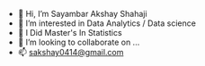 - 👋 Hi, I’m Sayambar Akshay Shahaji 
- 👀 I’m interested in Data Analytics / Data science 
- 🌱 I Did Master's In Statistics
- 💞️ I’m looking to collaborate on ...
- 📫 sakshay0414@gmail.com

<!---
SAk001/SAk001 is a ✨ special ✨ repository because its `README.md` (this file) appears on your GitHub profile.
You can click the Preview link to take a look at your changes.
--->

